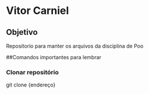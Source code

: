 # Vitor Carniel

## Objetivo
Repositorio para manter os arquivos da disciplina de Poo

##Comandos importantes para lembrar
### Clonar repositório
git clone {endereço}

